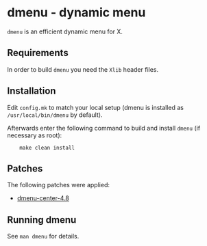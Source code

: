 # dmenu - dynamic menu

`dmenu` is an efficient dynamic menu for X.


## Requirements
In order to build `dmenu` you need the `Xlib` header files.


## Installation
Edit `config.mk` to match your local setup (dmenu is installed as
`/usr/local/bin/dmenu` by default).

Afterwards enter the following command to build and install `dmenu`
(if necessary as root):

```
    make clean install
```

## Patches
The following patches were applied:
* [dmenu-center-4.8](https://tools.suckless.org/dmenu/patches/center/)

## Running dmenu
See `man dmenu` for details.

